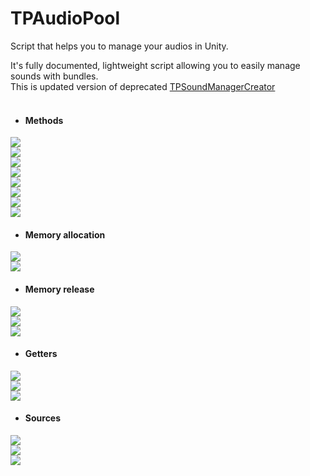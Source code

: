 # TPAudioPool
Script that helps you to manage your audios in Unity.

It's fully documented, lightweight script allowing you to easily manage sounds with bundles.
<br>
This is updated version of deprecated [TPSoundManagerCreator](https://github.com/Prastiwar/TPSoundManagerCreator)
<br>
<br>
* #### Methods
<img src = https://d3higte790sj35.cloudfront.net/images/rs/jo/dce8e71d52cb0a80a296c3c1c9773390.png> </img>
<br>
<img src = https://d3higte790sj35.cloudfront.net/images/bz/kl/f83c2223f19e79432958e5c321c08aba.png> </img>
<br>
<img src = https://d3higte790sj35.cloudfront.net/images/nd/np/f21e06ae447c26c8f396e8846b4c55a1.png> </img>
<br>
<img src = https://d3higte790sj35.cloudfront.net/images/zq/to/0dce1396c5f48de75a873960bcc7fe31.png> </img>
<br>
<img src = https://d3higte790sj35.cloudfront.net/images/ds/ty/d86081ee479a16134cf01faa2e12b8f1.png> </img>
<br>
<img src = https://d3higte790sj35.cloudfront.net/images/vv/rh/1b1b6445beaf535ae6236337415adc51.png> </img>
<br>
<img src = https://d3higte790sj35.cloudfront.net/images/lw/qs/26bba74a3216fe2fda3351c8d4c5c513.png> </img>
<br>
<img src = https://d3higte790sj35.cloudfront.net/images/pi/aq/bf5f228811509035f1777e5c7d4283b7.png> </img>
<br>

* #### Memory allocation
<img src = https://d3higte790sj35.cloudfront.net/images/gz/ph/21057abcee777f941f045b7f30ab0088.png> </img>
<br>
<img src = https://d3higte790sj35.cloudfront.net/images/mu/au/0ef199c55d8b6941e28d11abad5977ba.png> </img>
<br>

* #### Memory release
<img src = https://d3higte790sj35.cloudfront.net/images/gx/oo/819354c55be1a95601e5370b0c05d8ab.png> </img>
<br>
<img src = https://d3higte790sj35.cloudfront.net/images/gx/oo/819354c55be1a95601e5370b0c05d8ab.png> </img>
<br>
<img src = https://d3higte790sj35.cloudfront.net/images/cj/ic/77c965438ec6c320ac26b9016fffc730.png> </img>
<br>

* #### Getters
<img src = https://d3higte790sj35.cloudfront.net/images/fx/gu/9629d68c93925519b1c3b505615f2a21.png> </img>
<br>
<img src = https://d3higte790sj35.cloudfront.net/images/ww/ql/2010e07328a74d35c3ddd13c86a31b09.png> </img>
<br>
<img src = https://d3higte790sj35.cloudfront.net/images/fs/ly/1ba2065dc138b93f344464dfeb9c6e95.png> </img>
<br>

* #### Sources
<img src = https://d3higte790sj35.cloudfront.net/images/xh/ug/b76aa9639a509ee4b536dc338d81ea10.png> </img>
<br>
<img src = https://d3higte790sj35.cloudfront.net/images/vi/as/dc9b73ad8a44f905418230d189404f15.png> </img>
<br>
<img src = https://d3higte790sj35.cloudfront.net/images/bp/sa/7089014d41d2bb5da81fe667e2810074.png> </img>
<br>
